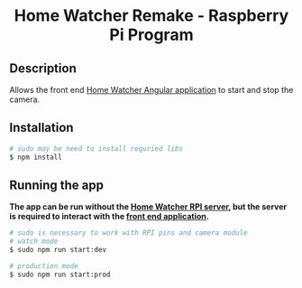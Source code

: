 # <p align="center">Home Watcher Remake - Raspberry Pi Program</p>

## Description

Allows the front end <a href="https://github.com/Wisbell/home-watcher-remake-front-end" target="blank">Home Watcher Angular application</a> to start and stop the camera.

## Installation

```bash
# sudo may be need to install requried libs
$ npm install
```

## Running the app
**The app can be run without the [Home Watcher RPI server](https://github.com/Wisbell/home-watcher-remake-pi#readme), but the server is required to interact with the [front end application](https://github.com/Wisbell/home-watcher-remake-front-end#readme).**

```bash
# sudo is necessary to work with RPI pins and camera module
# watch mode
$ sudo npm run start:dev

# production mode
$ sudo npm run start:prod
```